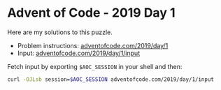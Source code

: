 # Advent of Code - 2019 Day 1
Here are my solutions to this puzzle.

* Problem instructions: [adventofcode.com/2019/day/1](https://adventofcode.com/2019/day/1)
* Input: [adventofcode.com/2019/day/1/input](https://adventofcode.com/2019/day/1/input)

Fetch input by exporting `$AOC_SESSION` in your shell and then:
```bash
curl -OJLsb session=$AOC_SESSION adventofcode.com/2019/day/1/input
```
